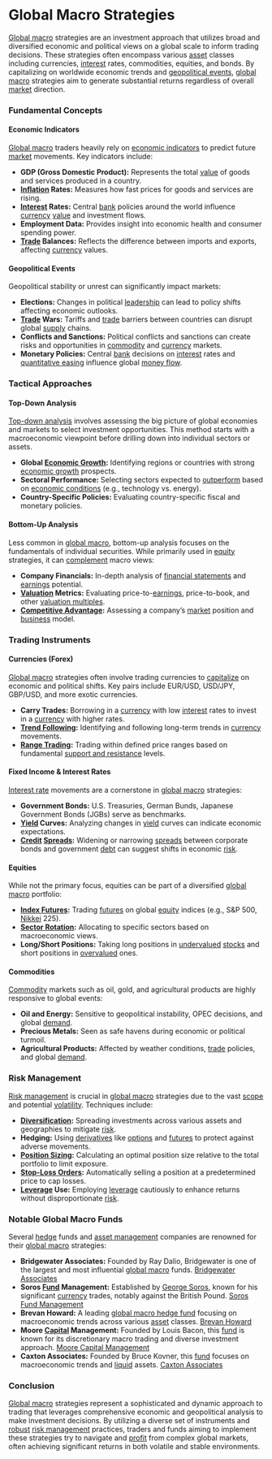# Global Macro Strategies

[Global macro](../g/global_macro.md) strategies are an investment approach that utilizes broad and diversified economic and political views on a global scale to inform trading decisions. These strategies often encompass various [asset](../a/asset.md) classes including currencies, [interest](../i/interest.md) rates, commodities, equities, and bonds. By capitalizing on worldwide economic trends and [geopolitical events](../g/geopolitical_events.md), [global macro](../g/global_macro.md) strategies aim to generate substantial returns regardless of overall [market](../m/market.md) direction.

### Fundamental Concepts

#### Economic Indicators

[Global macro](../g/global_macro.md) traders heavily rely on [economic indicators](../e/economic_indicators.md) to predict future [market](../m/market.md) movements. Key indicators include:

- **GDP (Gross Domestic Product):** Represents the total [value](../v/value.md) of goods and services produced in a country.
- **[Inflation](../i/inflation.md) Rates:** Measures how fast prices for goods and services are rising.
- **[Interest](../i/interest.md) Rates:** Central [bank](../b/bank.md) policies around the world influence [currency](../c/currency.md) [value](../v/value.md) and investment flows.
- **Employment Data:** Provides insight into economic health and consumer spending power.
- **[Trade](../t/trade.md) Balances:** Reflects the difference between imports and exports, affecting [currency](../c/currency.md) values.

#### Geopolitical Events

Geopolitical stability or unrest can significantly impact markets:

- **Elections:** Changes in political [leadership](../l/leadership.md) can lead to policy shifts affecting economic outlooks.
- **[Trade](../t/trade.md) Wars:** Tariffs and [trade](../t/trade.md) barriers between countries can disrupt global [supply](../s/supply.md) chains.
- **Conflicts and Sanctions:** Political conflicts and sanctions can create risks and opportunities in [commodity](../c/commodity.md) and [currency](../c/currency.md) markets.
- **Monetary Policies:** Central [bank](../b/bank.md) decisions on [interest](../i/interest.md) rates and [quantitative easing](../q/quantitative_easing.md) influence global [money flow](../m/money_flow.md).

### Tactical Approaches

#### Top-Down Analysis

[Top-down analysis](../t/top-down_analysis.md) involves assessing the big picture of global economies and markets to select investment opportunities. This method starts with a macroeconomic viewpoint before drilling down into individual sectors or assets.

- **Global [Economic Growth](../e/economic_growth.md):** Identifying regions or countries with strong [economic growth](../e/economic_growth.md) prospects.
- **Sectoral Performance:** Selecting sectors expected to [outperform](../o/outperform.md) based on [economic conditions](../e/economic_conditions.md) (e.g., technology vs. energy).
- **Country-Specific Policies:** Evaluating country-specific fiscal and monetary policies.

#### Bottom-Up Analysis

Less common in [global macro](../g/global_macro.md), bottom-up analysis focuses on the fundamentals of individual securities. While primarily used in [equity](../e/equity.md) strategies, it can [complement](../c/complement.md) macro views:

- **Company Financials:** In-depth analysis of [financial statements](../f/financial_statements.md) and [earnings](../e/earnings.md) potential.
- **[Valuation](../v/valuation.md) Metrics:** Evaluating price-to-[earnings](../e/earnings.md), price-to-book, and other [valuation multiples](../v/valuation_multiples.md).
- **[Competitive Advantage](../c/competitive_advantage.md):** Assessing a company’s [market](../m/market.md) position and [business](../b/business.md) model.

### Trading Instruments

#### Currencies (Forex)

[Global macro](../g/global_macro.md) strategies often involve trading currencies to [capitalize](../c/capitalize.md) on economic and political shifts. Key pairs include EUR/USD, USD/JPY, GBP/USD, and more exotic currencies.

- **Carry Trades:** Borrowing in a [currency](../c/currency.md) with low [interest](../i/interest.md) rates to invest in a [currency](../c/currency.md) with higher rates.
- **[Trend Following](../t/trend_following.md):** Identifying and following long-term trends in [currency](../c/currency.md) movements.
- **[Range Trading](../r/range_trading.md):** Trading within defined price ranges based on fundamental [support and resistance](../s/support_and_resistance.md) levels.

#### Fixed Income & Interest Rates

[Interest rate](../i/interest_rate.md) movements are a cornerstone in [global macro](../g/global_macro.md) strategies:

- **Government Bonds:** U.S. Treasuries, German Bunds, Japanese Government Bonds (JGBs) serve as benchmarks.
- **[Yield](../y/yield.md) Curves:** Analyzing changes in [yield](../y/yield.md) curves can indicate economic expectations.
- **[Credit](../c/credit.md) [Spreads](../s/spreads.md):** Widening or narrowing [spreads](../s/spreads.md) between corporate bonds and government [debt](../d/debt.md) can suggest shifts in economic [risk](../r/risk.md).

#### Equities

While not the primary focus, equities can be part of a diversified [global macro](../g/global_macro.md) portfolio:

- **[Index Futures](../i/index_futures.md):** Trading [futures](../f/futures.md) on global [equity](../e/equity.md) indices (e.g., S&P 500, [Nikkei](../n/nikkei.md) 225).
- **[Sector Rotation](../s/sector_rotation.md):** Allocating to specific sectors based on macroeconomic views.
- **Long/Short Positions:** Taking long positions in [undervalued](../u/undervalued.md) [stocks](../s/stock.md) and short positions in [overvalued](../o/overvalued.md) ones.

#### Commodities

[Commodity](../c/commodity.md) markets such as oil, gold, and agricultural products are highly responsive to global events:

- **Oil and Energy:** Sensitive to geopolitical instability, OPEC decisions, and global [demand](../d/demand.md).
- **Precious Metals:** Seen as safe havens during economic or political turmoil.
- **Agricultural Products:** Affected by weather conditions, [trade](../t/trade.md) policies, and global [demand](../d/demand.md).

### Risk Management

[Risk management](../r/risk_management.md) is crucial in [global macro](../g/global_macro.md) strategies due to the vast [scope](../s/scope.md) and potential [volatility](../v/volatility.md). Techniques include:

- **[Diversification](../d/diversification.md):** Spreading investments across various assets and geographies to mitigate [risk](../r/risk.md).
- **Hedging:** Using [derivatives](../d/derivatives.md) like [options](../o/options.md) and [futures](../f/futures.md) to protect against adverse movements.
- **[Position Sizing](../p/position_sizing.md):** Calculating an optimal position size relative to the total portfolio to limit exposure.
- **[Stop-Loss Orders](../s/stop-loss_orders.md):** Automatically selling a position at a predetermined price to cap losses.
- **[Leverage](../l/leverage.md) Use:** Employing [leverage](../l/leverage.md) cautiously to enhance returns without disproportionate [risk](../r/risk.md).

### Notable Global Macro Funds

Several [hedge](../h/hedge.md) funds and [asset management](../a/asset_management.md) companies are renowned for their [global macro](../g/global_macro.md) strategies:

- **Bridgewater Associates:** Founded by Ray Dalio, Bridgewater is one of the largest and most influential [global macro](../g/global_macro.md) funds. [Bridgewater Associates](https://www.bridgewater.com)
- **Soros [Fund](../f/fund.md) Management:** Established by [George Soros](../g/george_soros.md), known for his significant [currency](../c/currency.md) trades, notably against the British Pound. [Soros Fund Management](http://www.soros.com)
- **Brevan Howard:** A leading [global macro hedge fund](../g/global_macro_hedge_fund.md) focusing on macroeconomic trends across various [asset](../a/asset.md) classes. [Brevan Howard](https://www.brevanhoward.com)
- **Moore [Capital](../c/capital.md) Management:** Founded by Louis Bacon, this [fund](../f/fund.md) is known for its discretionary macro trading and diverse investment approach. [Moore Capital Management](https://www.moorecap.com)
- **Caxton Associates:** Founded by Bruce Kovner, this [fund](../f/fund.md) focuses on macroeconomic trends and [liquid](../l/liquid.md) assets. [Caxton Associates](https://www.caxton.com)

### Conclusion

[Global macro](../g/global_macro.md) strategies represent a sophisticated and dynamic approach to trading that leverages comprehensive economic and geopolitical analysis to make investment decisions. By utilizing a diverse set of instruments and [robust](../r/robust.md) [risk management](../r/risk_management.md) practices, traders and funds aiming to implement these strategies try to navigate and [profit](../p/profit.md) from complex global markets, often achieving significant returns in both volatile and stable environments.

